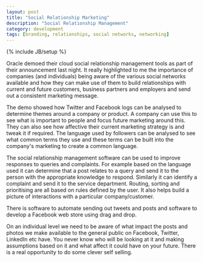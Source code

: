 ```yaml
---
layout: post
title: "Social Relationship Marketing"
description: "Social Relationship Management"
category: development 
tags: [branding, relationships, social networks, networking]
---
```

{% include JB/setup %}


Oracle demoed their cloud social relationship management tools as part of their announcement last night. It really highlighted to me the importance of companies (and individuals) being aware of the various social networks available and how they can make use of them to build relationships with current and future customers, business partners and employers and send out a consistent marketing message. 

The demo showed how Twitter and Facebook logs can be analysed to determine themes around a company or product. A company can use this to see what is important to people and focus future marketing around this. They can also see how affective their current marketing strategy is and tweak it if required. The language used by followers can be analysed to see what common terms they use and these terms can be built into the company's marketing to create a common language.

The social relationship management software can be used to improve responses to queries and complaints. For example based on the language used it can determine that a post relates to a query and send it to the person with the appropriate knowledge to respond. Similarly it can identify a complaint and send it to the service department. Routing, sorting and prioritising are all based on rules defined by the user. It also helps build a picture of interactions with a particular company/customer. 

There is software to automate sending out tweets and posts and software to develop a Facebook web store using drag and drop. 

On an individual level we need to be aware of what impact the posts and photos we make available to the general public on Facebook, Twitter, LinkedIn etc have. You never know who will be looking at it and making assumptions based on it and what affect it could have on your future. There is a real opportunity to do some clever self selling.

